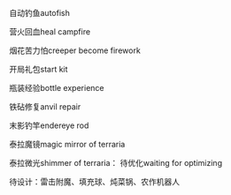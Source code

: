 自动钓鱼autofish

营火回血heal campfire

烟花苦力怕creeper become firework

开局礼包start kit

瓶装经验bottle experience

铁砧修复anvil repair

末影钓竿endereye rod

泰拉魔镜magic mirror of terraria

泰拉微光shimmer of terraria：
待优化waiting for optimizing

待设计：雷击附魔、填充球、炖菜锅、农作机器人